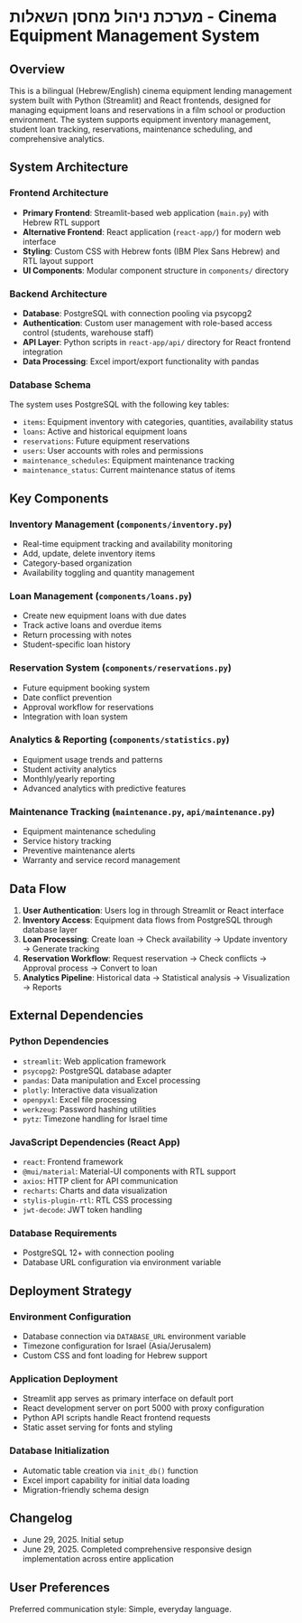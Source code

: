 # מערכת ניהול מחסן השאלות - Cinema Equipment Management System

## Overview

This is a bilingual (Hebrew/English) cinema equipment lending management system built with Python (Streamlit) and React frontends, designed for managing equipment loans and reservations in a film school or production environment. The system supports equipment inventory management, student loan tracking, reservations, maintenance scheduling, and comprehensive analytics.

## System Architecture

### Frontend Architecture
- **Primary Frontend**: Streamlit-based web application (`main.py`) with Hebrew RTL support
- **Alternative Frontend**: React application (`react-app/`) for modern web interface
- **Styling**: Custom CSS with Hebrew fonts (IBM Plex Sans Hebrew) and RTL layout support
- **UI Components**: Modular component structure in `components/` directory

### Backend Architecture
- **Database**: PostgreSQL with connection pooling via psycopg2
- **Authentication**: Custom user management with role-based access control (students, warehouse staff)
- **API Layer**: Python scripts in `react-app/api/` directory for React frontend integration
- **Data Processing**: Excel import/export functionality with pandas

### Database Schema
The system uses PostgreSQL with the following key tables:
- `items`: Equipment inventory with categories, quantities, availability status
- `loans`: Active and historical equipment loans
- `reservations`: Future equipment reservations
- `users`: User accounts with roles and permissions
- `maintenance_schedules`: Equipment maintenance tracking
- `maintenance_status`: Current maintenance status of items

## Key Components

### Inventory Management (`components/inventory.py`)
- Real-time equipment tracking and availability monitoring
- Add, update, delete inventory items
- Category-based organization
- Availability toggling and quantity management

### Loan Management (`components/loans.py`)
- Create new equipment loans with due dates
- Track active loans and overdue items
- Return processing with notes
- Student-specific loan history

### Reservation System (`components/reservations.py`)
- Future equipment booking system
- Date conflict prevention
- Approval workflow for reservations
- Integration with loan system

### Analytics & Reporting (`components/statistics.py`)
- Equipment usage trends and patterns
- Student activity analytics
- Monthly/yearly reporting
- Advanced analytics with predictive features

### Maintenance Tracking (`maintenance.py`, `api/maintenance.py`)
- Equipment maintenance scheduling
- Service history tracking
- Preventive maintenance alerts
- Warranty and service record management

## Data Flow

1. **User Authentication**: Users log in through Streamlit or React interface
2. **Inventory Access**: Equipment data flows from PostgreSQL through database layer
3. **Loan Processing**: Create loan → Check availability → Update inventory → Generate tracking
4. **Reservation Workflow**: Request reservation → Check conflicts → Approval process → Convert to loan
5. **Analytics Pipeline**: Historical data → Statistical analysis → Visualization → Reports

## External Dependencies

### Python Dependencies
- `streamlit`: Web application framework
- `psycopg2`: PostgreSQL database adapter
- `pandas`: Data manipulation and Excel processing
- `plotly`: Interactive data visualization
- `openpyxl`: Excel file processing
- `werkzeug`: Password hashing utilities
- `pytz`: Timezone handling for Israel time

### JavaScript Dependencies (React App)
- `react`: Frontend framework
- `@mui/material`: Material-UI components with RTL support
- `axios`: HTTP client for API communication
- `recharts`: Charts and data visualization
- `stylis-plugin-rtl`: RTL CSS processing
- `jwt-decode`: JWT token handling

### Database Requirements
- PostgreSQL 12+ with connection pooling
- Database URL configuration via environment variable

## Deployment Strategy

### Environment Configuration
- Database connection via `DATABASE_URL` environment variable
- Timezone configuration for Israel (Asia/Jerusalem)
- Custom CSS and font loading for Hebrew support

### Application Deployment
- Streamlit app serves as primary interface on default port
- React development server on port 5000 with proxy configuration
- Python API scripts handle React frontend requests
- Static asset serving for fonts and styling

### Database Initialization
- Automatic table creation via `init_db()` function
- Excel import capability for initial data loading
- Migration-friendly schema design

## Changelog
- June 29, 2025. Initial setup
- June 29, 2025. Completed comprehensive responsive design implementation across entire application

## User Preferences

Preferred communication style: Simple, everyday language.